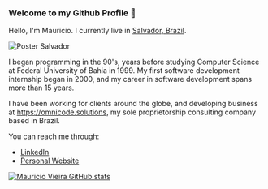 ### Welcome to my Github Profile 👋

Hello, I'm Mauricio. I currently live in [Salvador, Brazil](https://www.google.com/maps/@-12.9917169,-38.5274353,13z).

![Poster Salvador](https://upload.wikimedia.org/wikipedia/commons/thumb/a/a5/Salvador_Brazil_skyline_%28cropped%29.jpg/640px-Salvador_Brazil_skyline_%28cropped%29.jpg)

I began programming in the 90's, years before studying Computer Science at Federal University of Bahia in 1999. My first software development internship began in 2000, and my career in software development spans more than 15 years.

I have been working for clients around the globe, and developing business at https://omnicode.solutions, my sole proprietorship consulting company based in Brazil.

You can reach me through:

- [LinkedIn](https://linkedin.com/mauriciovieira)
- [Personal Website](https://mauriciovieira.net)

<a href="https://github.com/mauriciovieira">
  <img align="center" src="https://github-readme-stats.vercel.app/api?username=mauriciovieira&show_icons=true&line_height=24&count_private=true&include_all_commits=true&hide_title=true&bg_color=FEFEFE&icon_color=33BB44&title_color=33bb44" alt="Mauricio Vieira GitHub stats" /><br />
</a>

<!--
**mauriciovieira/mauriciovieira** is a ✨ _special_ ✨ repository because its `README.md` (this file) appears on your GitHub profile.

Here are some ideas to get you started:

- 🔭 I’m currently working on ...
- 🌱 I’m currently learning ...
- 👯 I’m looking to collaborate on ...
- 🤔 I’m looking for help with ...
- 💬 Ask me about ...
- 📫 How to reach me: ...
- 😄 Pronouns: ...
- ⚡ Fun fact: ...
-->
